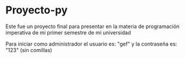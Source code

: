 # Proyecto-py
Este fue un proyecto final para presentar en la materia de programación imperativa de mi primer semestre de mi universidad

Para iniciar como administrador el usuario es: "gef" y la contraseña es: "123" (sin comillas)
